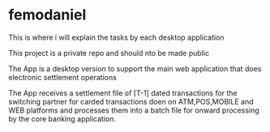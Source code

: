 # femodaniel
This is where i will explain the tasks by each desktop application

This project is a private repo and should nto be made public

The App is a desktop version to support the main web application that does electronic settlement operations

The App receives a settlement file of [T-1] dated transactions for the switching partner for 
carded transactions doen on ATM,POS,MOBILE and WEB platforms and processes them into a batch file
for onward processing by the core banking application.

